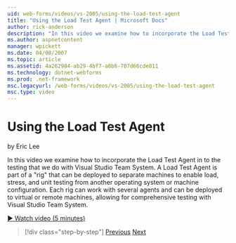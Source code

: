 ```yaml
---
uid: web-forms/videos/vs-2005/using-the-load-test-agent
title: "Using the Load Test Agent | Microsoft Docs"
author: rick-anderson
description: "In this video we examine how to incorporate the Load Test Agent in to the testing that we do with Visual Studio Team System. A Load Test Agent is part of a '..."
ms.author: aspnetcontent
manager: wpickett
ms.date: 04/08/2007
ms.topic: article
ms.assetid: 4a262984-ab29-4bf7-a8b6-707d66cde011
ms.technology: dotnet-webforms
ms.prod: .net-framework
msc.legacyurl: /web-forms/videos/vs-2005/using-the-load-test-agent
msc.type: video
---
```

Using the Load Test Agent
====================
by Eric Lee

In this video we examine how to incorporate the Load Test Agent in to the testing that we do with Visual Studio Team System. A Load Test Agent is part of a "rig" that can be deployed to separate machines to enable load, stress, and unit testing from another operating system or machine configuration. Each rig can work with several agents and can be deployed to virtual or remote machines, allowing for comprehensive testing with Visual Studio Team System.

[&#9654; Watch video (5 minutes)](https://channel9.msdn.com/Blogs/ASP-NET-Site-Videos/using-the-load-test-agent)

>[!div class="step-by-step"]
[Previous](the-effects-of-caching.md)
[Next](the-effects-of-viewstate.md)